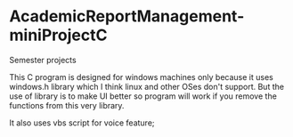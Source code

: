 # AcademicReportManagement-miniProjectC
Semester projects

This C program is designed for windows machines only because it uses windows.h library which I think linux and other OSes don't 
support. But the use of library is to make UI better so program will work if you remove the functions from this very library.

It also uses vbs script for voice feature;
